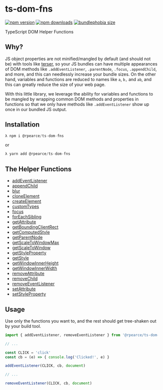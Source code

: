 # ts-dom-fns

[![npm version](https://img.shields.io/npm/v/@rpearce/ts-dom-fns.svg?style=flat-square)](https://www.npmjs.com/package/@rpearce/ts-dom-fns) [![npm downloads](https://img.shields.io/npm/dm/@rpearce/ts-dom-fns.svg?style=flat-square)](https://www.npmjs.com/package/@rpearce/ts-dom-fns) [![bundlephobia size](https://flat.badgen.net/bundlephobia/minzip/@rpearce/ts-dom-fns)](https://bundlephobia.com/result?p=@rpearce/ts-dom-fns)

TypeScript DOM Helper Functions

## Why?
JS object properties are not minified/mangled by default (and should not be)
with tools like [terser](https://terser.org), so your JS bundles can have
multiple appearances of DOM methods like `.addEventListener`, `.parentNode`,
`.focus`, `.appendChild`, and more, and this can needlessly increase your bundle
sizes. On the other hand, variables and functions are reduced to names like `a`,
`b,` and `ab`, and this can greatly reduce the size of your web page.

With this little library, we leverage the ability for variables and functions to
be mangled by wrapping common DOM methods and properties in functions so that we
only have methods like `.addEventListener` show up once in our bundled JS
output.

## Installation

```js
λ npm i @rpearce/ts-dom-fns
```
or
```js
λ yarn add @rpearce/ts-dom-fns
```

## The Helper Functions

* [addEventListener](./source/addEventListener.ts)
* [appendChild](./source/appendChild.ts)
* [blur](./source/blur.ts)
* [cloneElement](./source/cloneElement.ts)
* [createElement](./source/createElement.ts)
* [customTypes](./source/customTypes.ts)
* [focus](./source/focus.ts)
* [forEachSibling](./source/forEachSibling.ts)
* [getAttribute](./source/getAttribute.ts)
* [getBoundingClientRect](./source/getBoundingClientRect.ts)
* [getComputedStyle](./source/getComputedStyle.ts)
* [getParentNode](./source/getParentNode.ts)
* [getScaleToWindowMax](./source/getScaleToWindowMax.ts)
* [getScaleToWindow](./source/getScaleToWindow.ts)
* [getStyleProperty](./source/getStyleProperty.ts)
* [getStyle](./source/getStyle.ts)
* [getWindowInnerHeight](./source/getWindowInnerHeight.ts)
* [getWindowInnerWidth](./source/getWindowInnerWidth.ts)
* [removeAttribute](./source/removeAttribute.ts)
* [removeChild](./source/removeChild.ts)
* [removeEventListener](./source/removeEventListener.ts)
* [setAttribute](./source/setAttribute.ts)
* [setStyleProperty](./source/setStyleProperty.ts)

## Usage
Use only the functions you want to, and the rest should get tree-shaken out by
your build tool.

```js
import { addEventListener, removeEventListener } from '@rpearce/ts-dom-fns'

// ...

const CLICK = 'click'
const cb = (e) => { console.log('Clicked!', e) }

addEventListener(CLICK, cb, document)

// ...

removeEventListener(CLICK, cb, document)
```
